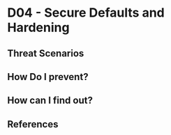 # D04 - Secure Defaults and Hardening


## Threat Scenarios

## How Do I prevent?

## How can I find out?

## References


